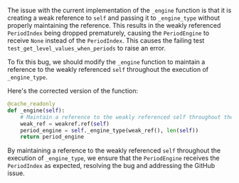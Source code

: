 The issue with the current implementation of the `_engine` function is that it is creating a weak reference to `self` and passing it to `_engine_type` without properly maintaining the reference. This results in the weakly referenced `PeriodIndex` being dropped prematurely, causing the `PeriodEngine` to receive `None` instead of the `PeriodIndex`. This causes the failing test `test_get_level_values_when_periods` to raise an error.

To fix this bug, we should modify the `_engine` function to maintain a reference to the weakly referenced `self` throughout the execution of `_engine_type`.

Here's the corrected version of the function:

```python
@cache_readonly
def _engine(self):
    # Maintain a reference to the weakly referenced self throughout the execution of _engine_type
    weak_ref = weakref.ref(self)
    period_engine = self._engine_type(weak_ref(), len(self))
    return period_engine
```

By maintaining a reference to the weakly referenced `self` throughout the execution of `_engine_type`, we ensure that the `PeriodEngine` receives the `PeriodIndex` as expected, resolving the bug and addressing the GitHub issue.